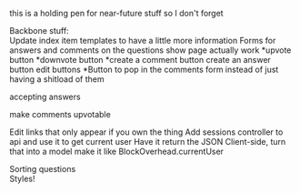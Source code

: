this is a holding pen for near-future stuff so I don't forget

Backbone stuff:  
  Update index item templates to have a little more information
  Forms for answers and comments on the questions show page actually work
    *upvote button
    *downvote button
    *create a comment button
    create an answer button
    edit buttons
  *Button to pop in the comments form instead of just having a shitload of them
  
  accepting answers

  make comments upvotable

  Edit links that only appear if you own the thing
  Add sessions controller to api and use it to get current user
    Have it return the JSON
    Client-side, turn that into a model
    make it like BlockOverhead.currentUser

  Sorting questions  
  Styles!
